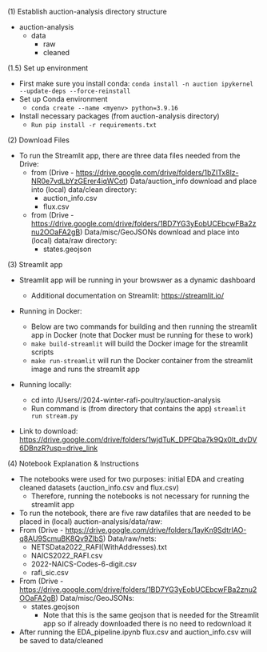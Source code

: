(1) Establish auction-analysis directory structure

- auction-analysis
  - data
    - raw
    - cleaned

(1.5) Set up environment
- First make sure you install conda: `conda install -n auction ipykernel --update-deps --force-reinstall`
- Set up Conda environment
  - `conda create --name <myenv> python=3.9.16`
- Install necessary packages (from auction-analysis directory)
  - `Run pip install -r requirements.txt`

(2) Download Files
- To run the Streamlit app, there are three data files needed from the Drive:
  - from (Drive - https://drive.google.com/drive/folders/1bZITx8lz-NR0e7vdLbYzGErer4iqWCot) Data/auction_info download and place into (local) data/clean directory:
    - auction_info.csv
    - flux.csv
  - from (Drive - https://drive.google.com/drive/folders/1BD7YG3yEobUCEbcwFBa2znu2OOaFA2gB) Data/misc/GeoJSONs download and place into (local) data/raw directory:
    - states.geojson

(3) Streamlit app
- Streamlit app will be running in your browswer as a dynamic dashboard
  - Additional documentation on Streamlit: https://streamlit.io/
- Running in Docker:
    - Below are two commands for building and then running the streamlit app in Docker (note that Docker must be running for these to work)
    - `make build-streamlit` will build the Docker image for the streamlit scripts
    - `make run-streamlit` will run the Docker container from the streamlit image and runs the streamlit app
- Running locally:
    - cd into /Users/<username>/2024-winter-rafi-poultry/auction-analysis
    - Run command is (from directory that contains the app) `streamlit run stream.py`

- Link to download: https://drive.google.com/drive/folders/1wjdTuK_DPFQba7k9Qx0lt_dvDV6DBnzR?usp=drive_link

(4) Notebook Explanation & Instructions
- The notebooks were used for two purposes: initial EDA and creating cleaned datasets (auction_info.csv and flux.csv)
    - Therefore, running the notebooks is not necessary for running the streamlit app
- To run the notebook, there are five raw datafiles that are needed to be placed in (local) auction-analysis/data/raw:
- From (Drive - https://drive.google.com/drive/folders/1ayKn9SdtrIAO-q8AU9ScmuBK8Qv9ZlbS) Data/raw/nets:
    - NETSData2022_RAFI(WithAddresses).txt
    - NAICS2022_RAFI.csv 
    - 2022-NAICS-Codes-6-digit.csv 
    - rafi_sic.csv
- From (Drive - https://drive.google.com/drive/folders/1BD7YG3yEobUCEbcwFBa2znu2OOaFA2gB) Data/misc/GeoJSONs:
    - states.geojson
        - Note that this is the same geojson that is needed for the Streamlit app so if already downloaded there is no need to redownload it
- After running the EDA_pipeline.ipynb flux.csv and auction_info.csv will be saved to data/cleaned